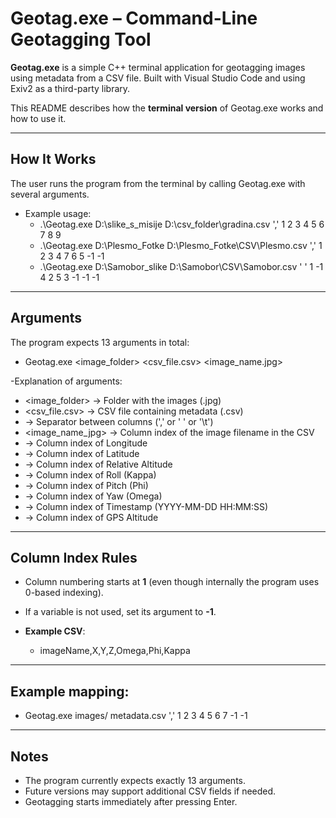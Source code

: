 # Geotag.exe – Command-Line Geotagging Tool

**Geotag.exe** is a simple C++ terminal application for geotagging images using metadata from a CSV file.
Built with Visual Studio Code and using Exiv2 as a third-party library.

This README describes how the **terminal version** of Geotag.exe works and how to use it.

---

## How It Works

The user runs the program from the terminal by calling Geotag.exe with several arguments.
- Example usage:
  - .\Geotag.exe D:\slike_s_misije D:\csv_folder\gradina.csv ',' 1 2 3 4 5 6 7 8 9
  - .\Geotag.exe D:\Plesmo_Fotke D:\Plesmo_Fotke\CSV\Plesmo.csv ',' 1 2 3 4 7 6 5 -1 -1
  - .\Geotag.exe D:\Samobor_slike D:\Samobor\CSV\Samobor.csv ' ' 1 -1 4 2 5 3 -1 -1 -1

---

## Arguments
The program expects 13 arguments in total:
 - Geotag.exe <image_folder> <csv_file.csv> <delimiter> <image_name.jpg> <lon> <lat> <altBaro> <roll> <pitch> <yaw> <time> <altGPS>

-Explanation of arguments:
 - <image_folder>   -> Folder with the images (.jpg)
 - <csv_file.csv>   -> CSV file containing metadata (.csv)
 - <delimiter>      -> Separator between columns (',' or ' ' or '\t')
 - <image_name_jpg> -> Column index of the image filename in the CSV
 - <lon>            -> Column index of Longitude
 - <lat>            -> Column index of Latitude
 - <altBaro>        -> Column index of Relative Altitude
 - <roll>           -> Column index of Roll (Kappa)
 - <pitch>          -> Column index of Pitch (Phi)
 - <yaw>            -> Column index of Yaw (Omega)
 - <time>           -> Column index of Timestamp (YYYY-MM-DD HH:MM:SS)
 - <altGPS>         -> Column index of GPS Altitude

---

## Column Index Rules
- Column numbering starts at **1** (even though internally the program uses 0-based indexing).
- If a variable is not used, set its argument to **-1**.
  
- **Example CSV**:
  - imageName,X,Y,Z,Omega,Phi,Kappa

---

## Example mapping:
- Geotag.exe images/ metadata.csv ',' 1 2 3 4 5 6 7 -1 -1

---

## Notes
- The program currently expects exactly 13 arguments.
- Future versions may support additional CSV fields if needed.
- Geotagging starts immediately after pressing Enter.
